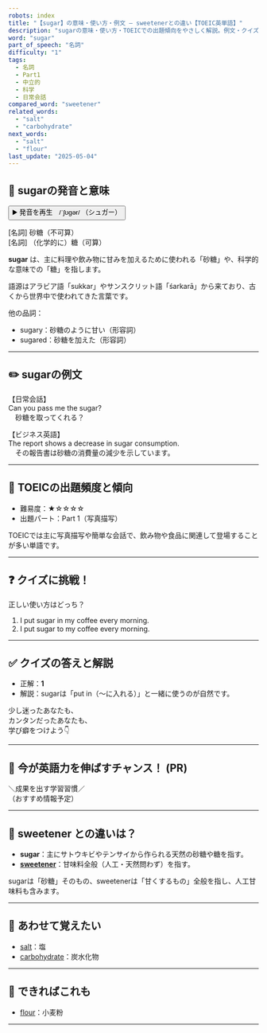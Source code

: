 ```yaml
---
robots: index
title: "【sugar】の意味・使い方・例文 ― sweetenerとの違い【TOEIC英単語】"
description: "sugarの意味・使い方・TOEICでの出題傾向をやさしく解説。例文・クイズ付きでsweetenerとの違いもわかりやすく学べます。"
word: "sugar"
part_of_speech: "名詞"
difficulty: "1"
tags:
  - 名詞
  - Part1
  - 中立的
  - 科学
  - 日常会話
compared_word: "sweetener"
related_words:
  - "salt"
  - "carbohydrate"
next_words:
  - "salt"
  - "flour"
last_update: "2025-05-04"
---
```


## 🔰 sugarの発音と意味

<button class="play-audio" onclick="playTTS('sugar')">
  <span class="play-audio-main">
    ▶️ 発音を再生　/ˈʃʊɡər/
  </span>
  <span class="play-audio-sub">
    （シュガー）
  </span>
</button>

[名詞] 砂糖（不可算）  
[名詞] （化学的に）糖（可算）

**sugar** は、主に料理や飲み物に甘みを加えるために使われる「砂糖」や、科学的な意味での「糖」を指します。

語源はアラビア語「sukkar」やサンスクリット語「śarkarā」から来ており、古くから世界中で使われてきた言葉です。

他の品詞：  
- sugary：砂糖のように甘い（形容詞）
- sugared：砂糖を加えた（形容詞）

---

## ✏️ sugarの例文

【日常会話】  
Can you pass me the sugar?  
　砂糖を取ってくれる？

【ビジネス英語】  
The report shows a decrease in sugar consumption.  
　その報告書は砂糖の消費量の減少を示しています。

---

## 🎯 TOEICの出題頻度と傾向

- 難易度：★☆☆☆☆
- 出題パート：Part 1（写真描写）

TOEICでは主に写真描写や簡単な会話で、飲み物や食品に関連して登場することが多い単語です。

---

## ❓ クイズに挑戦！

正しい使い方はどっち？

1. I put sugar in my coffee every morning.  
2. I put sugar to my coffee every morning.

---

## ✅ クイズの答えと解説

- 正解：**1**
- 解説：sugarは「put in（～に入れる）」と一緒に使うのが自然です。

少し迷ったあなたも、  
カンタンだったあなたも、  
学び癖をつけよう👇️

---

## 🚀 今が英語力を伸ばすチャンス！ (PR)

<div class="info-center">
＼成果を出す学習習慣／<br>  
（おすすめ情報予定）
</div>

---

## 🤔  sweetener との違いは？

- **sugar**：主にサトウキビやテンサイから作られる天然の砂糖や糖を指す。
- **[sweetener](/word/sweetener)**：甘味料全般（人工・天然問わず）を指す。

sugarは「砂糖」そのもの、sweetenerは「甘くするもの」全般を指し、人工甘味料も含みます。

---

## 🧩 あわせて覚えたい

- [salt](/word/salt)：塩
- [carbohydrate](/word/carbohydrate)：炭水化物

---

## 📖 できればこれも

- [flour](/word/flour)：小麦粉
---
<!-- cvid: aid28_bid26 -->
